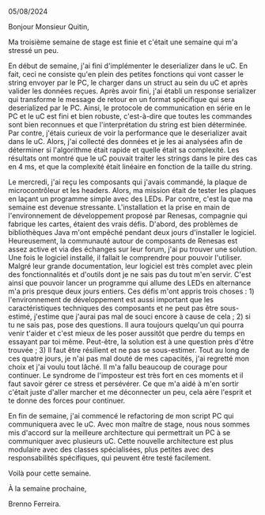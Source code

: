 05/08/2024

Bonjour Monsieur Quitin,

Ma troisième semaine de stage est finie et c'était une semaine qui m'a stressé un peu.

En début de semaine, j'ai fini d'implémenter le deserializer dans le uC. En fait, ceci ne consiste qu'en plein des petites fonctions qui vont casser le string envoyer par le PC, le charger dans un struct au sein du uC et après valider les données reçues. Après avoir fini, j'ai établi un response serializer qui transforme le message de retour en un format spécifique qui sera deserialized par le PC. Ainsi, le protocole de communication en série en le PC et le uC est fini et bien robuste, c'est-à-dire que toutes les commandes sont bien reconnues et que l'interprétation du string est bien déterminée. Par contre, j'étais curieux de voir la performance que le deserializer avait dans le uC. Alors, j'ai collecté des données et je les ai analysées afin de déterminer si l'algorithme était rapide et quelle était sa complexité. Les résultats ont montré que le uC pouvait traiter les strings dans le pire des cas en 4 ms, et que la complexité était linéaire en fonction de la taille du string.

Le mercredi, j'ai reçu les composants qui j'avais commandé, la plaque de microcontrôleur et les headers. Alors, ma mission était de tester les plaques en laçant un programme simple avec des LEDs. Par contre, c'est la que ma semaine est devenue stressante. L'installation et la prise en main de l'environnement de développement proposé par Renesas, compagnie qui fabrique les cartes, étaient des vrais défis. D'abord, des problèmes de bibliothèques Java m'ont empêché pendant deux jours d'installer le logiciel. Heureusement, la communauté autour de composants de Renesas est assez active et via des échanges sur leur forum, j'ai pu trouver une solution. Une fois le logiciel installé, il fallait le comprendre pour pouvoir l'utiliser. Malgré leur grande documentation, leur logiciel est très complet avec plein des fonctionnalités et d'outils dont je ne sais pas du tout m'en servir. C'est ainsi que pouvoir lancer un programme qui allume des LEDs en alternance m'a pris presque deux jours entiers. Ces défis m'ont appris trois choses : 1) l'environnement de développement est aussi important que les caractéristiques techniques des composants et ne peut pas être sous-estimé, j'estime que j'aurai pas mal de souci encore à cause de cela ; 2) si tu ne sais pas, pose des questions. Il aura toujours quelqu'un qui pourra venir t'aider et c'est mieux de les poser aussitôt que perdre du temps en essayant par toi même. Peut-être, la solution est à une question près d'être trouvée ; 3) Il faut être résilient et ne pas se sous-estimer. Tout au long de ces quatre jours, je n'ai pas mal douté de mes capacités, j'ai regretté mon choix et j'ai voulu tout lâché. Il m'a fallu beaucoup de courage pour continuer. Le syndrome de l'imposteur est très fort en ces moments et il faut savoir gérer ce stress et persévérer. Ce que m'a aidé à m'en sortir c'était juste d'aller marcher et me déconnecter un peu, cela aère l'esprit et te donne des forces pour continuer.

En fin de semaine, j'ai commencé le refactoring de mon script PC qui communiquera avec le uC. Avec mon maître de stage, nous nous sommes mis d'accord sur la meilleure architecture qui permettrait un PC à se communiquer avec plusieurs uC. Cette nouvelle architecture est plus modulaire avec des classes spécialisées, plus petites avec des responsabilités spécifiques, qui peuvent être testé facilement.

Voilà pour cette semaine.

À la semaine prochaine,

Brenno Ferreira.